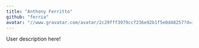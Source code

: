 ```yaml
---
title: "Anthony Ferritto"
github: "ferria"
avatar: "//www.gravatar.com/avatar/2c29fff3979ccf236e92b1f5e0d48257?d=identicon"
---
```


User description here!
